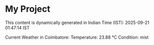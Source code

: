 # My Project

This content is dynamically generated in Indian Time (IST): 2025-09-21 01:47:14 IST


Current Weather in Coimbatore:
Temperature: 23.88 °C
Condition: mist
